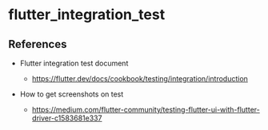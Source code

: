# flutter_integration_test

## References
- Flutter integration test document
  - https://flutter.dev/docs/cookbook/testing/integration/introduction
  
- How to get screenshots on test
  - https://medium.com/flutter-community/testing-flutter-ui-with-flutter-driver-c1583681e337
